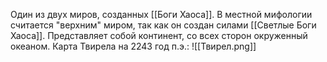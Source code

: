 Один из двух миров, созданных [[Боги Хаоса]]. В местной мифологии считается "верхним" миром, так как он создан силами [[Светлые Боги Хаоса]]. Представляет собой континент, со всех сторон окруженный океаном.
Карта Твирела на 2243 год п.э.:
![[Твирел.png]]
